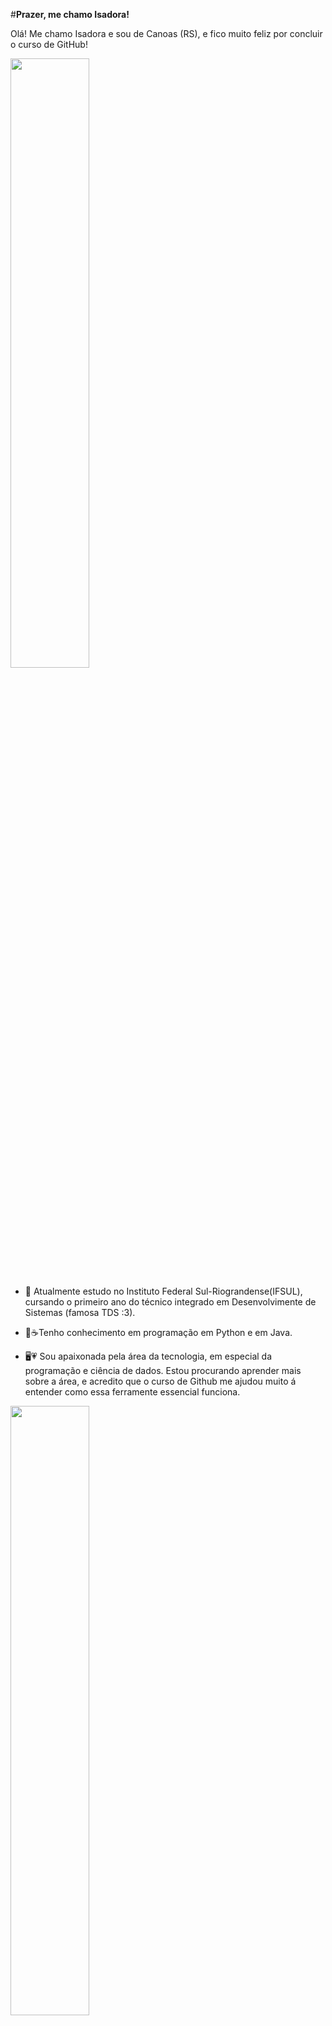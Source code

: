 #**Prazer, me chamo Isadora!**

Olá!
Me chamo Isadora e sou de Canoas (RS), e fico muito feliz por concluir o curso de GitHub!

<img src="https://cdn.picrew.me/shareImg/org/202411/644129_NJ59wg41.png" width="50%">


* 🏫 Atualmente estudo no Instituto Federal Sul-Riograndense(IFSUL), cursando o primeiro ano do técnico integrado em Desenvolvimente de Sistemas (famosa TDS :3). 

* 🐍☕Tenho conhecimento em programação em Python e em Java.

* 🖥️💗 Sou apaixonada pela área da tecnologia, em especial da programação e ciência de dados. Estou procurando aprender mais sobre a área, e acredito que o curso de Github me ajudou muito á entender como essa ferramente essencial funciona. 


<img src="https://media1.tenor.com/m/bCfpwMjfAi0AAAAd/cat-typing.gif" width="50%">